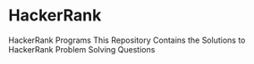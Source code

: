 # HackerRank
HackerRank Programs
This Repository Contains the Solutions to HackerRank Problem Solving Questions

